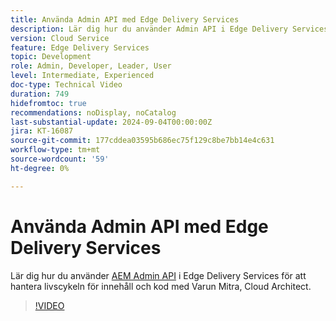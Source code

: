 ```yaml
---
title: Använda Admin API med Edge Delivery Services
description: Lär dig hur du använder Admin API i Edge Delivery Services för att hantera innehålls- och kodlivscykeln.
version: Cloud Service
feature: Edge Delivery Services
topic: Development
role: Admin, Developer, Leader, User
level: Intermediate, Experienced
doc-type: Technical Video
duration: 749
hidefromtoc: true
recommendations: noDisplay, noCatalog
last-substantial-update: 2024-09-04T00:00:00Z
jira: KT-16087
source-git-commit: 177cddea03595b686ec75f129c8be7bb14e4c631
workflow-type: tm+mt
source-wordcount: '59'
ht-degree: 0%

---
```



# Använda Admin API med Edge Delivery Services

Lär dig hur du använder [AEM Admin API](https://www.aem.live/docs/admin.html) i Edge Delivery Services för att hantera livscykeln för innehåll och kod med Varun Mitra, Cloud Architect.

>[!VIDEO](https://video.tv.adobe.com/v/3433158/?learn=on)
